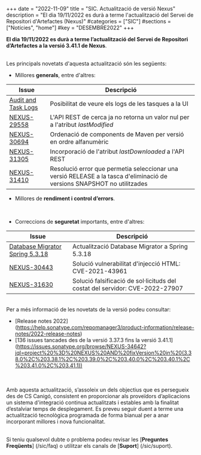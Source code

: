 +++
date        = "2022-11-09"
title       = "SIC. Actualització de versió Nexus"
description = "El dia 19/11/2022 es durà a terme l'actualització del Servei de Repositori d'Artefactes (Nexus)"
#categories  = ["SIC"]
#sections    = ["Notícies", "home"]
#key         = "DESEMBRE2022"
+++

**El dia 19/11/2022 es durà a terme l’actualització del Servei de Repositori d’Artefactes a la versió 3.41.1 de Nexus**.
<br/><br/>

Les principals novetats d'aquesta actualització són les següents:
<br/>

* Millores **generals**, entre d'altres:

|Issue|Descripció|
|-----------|----------|
|[Audit and Task Logs](https://help.sonatype.com/repomanager3/product-information/release-notes/2022-release-notes/nexus-repository-3.39.0-release-notes#NexusRepository3.39.0ReleaseNotes-ViewAudit,Cluster,andTaskLogsinUserInterfacelogs)|Posibilitat de veure els logs de les tasques a la UI|
|[NEXUS-29558](https://issues.sonatype.org/browse/NEXUS-29558)|L'API REST de cerca ja no retorna un valor nul per a l'atribut *lastModified*|
|[NEXUS-30694](https://issues.sonatype.org/browse/NEXUS-30694)|Ordenació de components de Maven per versió en ordre alfanumèric|
|[NEXUS-31305](https://issues.sonatype.org/browse/NEXUS-31305)|Incorporació de l'atribut *lastDownloaded* a l'API REST|
|[NEXUS-31410](https://issues.sonatype.org/browse/NEXUS-31410)|Resolució error que permetia seleccionar una versió RELEASE a la tasca d'eliminació de versions SNAPSHOT no utilitzades|

* Millores de **rendiment i control d’errors**.
<br/>

* Correccions de **seguretat** importants, entre d'altres:

|Issue|Descripció|
|-----------|----------|
|[Database Migrator Spring 5.3.18](https://tanzu.vmware.com/security/cve-2022-22965)|Actualització Database Migrator a Spring 5.3.18|
|[NEXUS-30443](https://issues.sonatype.org/browse/NEXUS-30443)|Solució vulnerabilitat d'injecció HTML: CVE-2021-43961|
|[NEXUS-31630](https://issues.sonatype.org/browse/NEXUS-31630)|Solució falsificació de sol·licituds del costat del servidor: CVE-2022-27907|

<br/>
Per a més informació de les novetats de la versió podeu consultar:

- [Release notes 2022] (https://help.sonatype.com/repomanager3/product-information/release-notes/2022-release-notes)
- [136 issues tancades des de la versió 3.37.3 fins la versió 3.41.1] (https://issues.sonatype.org/browse/NEXUS-34642?jql=project%20%3D%20NEXUS%20AND%20fixVersion%20in%20(3.38.0%2C%203.38.1%2C%203.39.0%2C%203.40.0%2C%203.40.1%2C%203.41.0%2C%203.41.1))

<br/>
<br/>
Amb aquesta actualització, s’assoleix un dels objectius que es persegueix des de CS Canigó, consistent en proporcionar als
proveïdors d’aplicacions un sistema d'integració continua actualitzats i estables amb la finalitat d’estalviar temps de desplegament.
Es preveu seguir duent a terme una actualització tecnològica programada de forma bianual per a anar incorporant
millores i nova funcionalitat.
<br/>
<br/>

Si teniu qualsevol dubte o problema podeu revisar les [**Preguntes Freqüents**] (/sic/faq) o utilitzar els canals de [**Suport**] (/sic/suport).